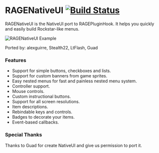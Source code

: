 # RAGENativeUI [![Build Status](https://github.com/alexguirre/RAGENativeUI/workflows/CI/badge.svg)](https://github.com/alexguirre/RAGENativeUI/actions?workflow=CI)

RAGENativeUI is the NativeUI port to RAGEPluginHook. It helps you quickly and easily build Rockstar-like menus.

![RAGENativeUI Example](http://i.imgur.com/8myLlwB.png)

Ported by: alexguirre, Stealth22, LtFlash, Guad

### Features

* Support for simple buttons, checkboxes and lists.
* Support for custom banners from game sprites.
* Easy nested menus for fast and painless nested menu system.
* Controller support.
* Mouse controls.
* Custom instructional buttons.
* Support for all screen resolutions.
* Item descriptions.
* Rebindable keys and controls.
* Badges to decorate your items.
* Event-based callbacks.

### Special Thanks
Thanks to Guad for create NativeUI and give us permission to port it.
